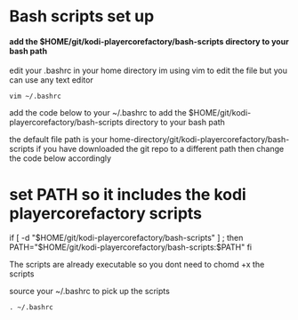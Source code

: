 # Bash scripts set up

#### add the $HOME/git/kodi-playercorefactory/bash-scripts directory to your bash path


edit your .bashrc in your home directory
im using vim to edit the file but you can use any text editor

	vim ~/.bashrc

add the code below to your ~/.bashrc
to add the $HOME/git/kodi-playercorefactory/bash-scripts directory to your bash path

the default file path is your home-directory/git/kodi-playercorefactory/bash-scripts
if you have downloaded the git repo to a different path then change the code below accordingly


# set PATH so it includes the kodi playercorefactory scripts
if [ -d "$HOME/git/kodi-playercorefactory/bash-scripts" ] ; then
    PATH="$HOME/git/kodi-playercorefactory/bash-scripts:$PATH"
fi


The scripts are already executable so you dont need to chomd +x the scripts

source your ~/.bashrc to pick up the scripts

	. ~/.bashrc

